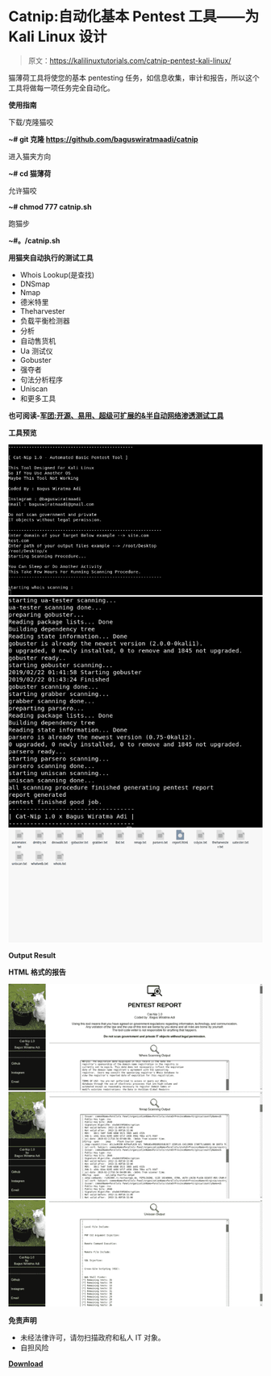 # Catnip:自动化基本 Pentest 工具——为 Kali Linux 设计

> 原文：<https://kalilinuxtutorials.com/catnip-pentest-kali-linux/>

猫薄荷工具将使您的基本 pentesting 任务，如信息收集，审计和报告，所以这个工具将做每一项任务完全自动化。

**使用指南**

下载/克隆猫咬

**~# git 克隆 https://github.com/baguswiratmaadi/catnip**

进入猫夹方向

**~# cd 猫薄荷**

允许猫咬

**~# chmod 777 catnip.sh**

跑猫步

**~#。/catnip.sh**

**用猫夹自动执行的测试工具**

*   Whois Lookup(是查找)
*   DNSmap
*   Nmap
*   德米特里
*   Theharvester
*   负载平衡检测器
*   分析
*   自动售货机
*   Ua 测试仪
*   Gobuster
*   强夺者
*   句法分析程序
*   Uniscan
*   和更多工具

**也可阅读-[军团:开源、易用、超级可扩展的&半自动网络渗透测试工具](https://kalilinuxtutorials.com/legion-penetration-testing/)**

**工具预览**

![](img/1921b2844bc3343dcc9c0c008905dcc1.png)![](img/44764d27231b10acfd4fb5f73b033e13.png)![](img/0328a3228e91fbd2f76aa346acbd0383.png)

**Output Result**

**HTML 格式的报告**

![](img/b5eb268674067d97b67d24ae8fc714d0.png)![](img/6fa4b3740cd2283cfe190a181c7ca6ed.png)![](img/af2fa42f5d8fbb9b82b97be48db70464.png)

**免责声明**

*   未经法律许可，请勿扫描政府和私人 IT 对象。
*   自担风险

[**Download**](https://github.com/baguswiratmaadi/catnip)